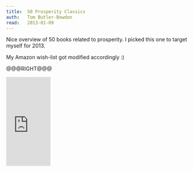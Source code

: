 ```yaml
---
title:	50 Prosperity Classics
auth:	Tom Butler-Bowdon
read:	2013-01-09
---
```





Nice overview of 50 books related to prosperity. I picked this one to target
myself for 2013.

My Amazon wish-list got modified accordingly :)

@@@RIGHT@@@

<iframe src="http://rcm.amazon.com/e/cm?lt1=_blank&bc1=FFFFFF&IS2=1&npa=1&bg1=FFFFFF&fc1=000000&lc1=FF0000&t=wojcadamkoszh-20&o=1&p=8&l=as4&m=amazon&f=ifr&ref=ss_til&asins=185788504X" style="width:120px;height:240px;" scrolling="no" marginwidth="0" marginheight="0" frameborder="0"></iframe>

